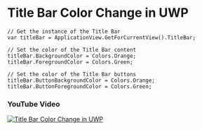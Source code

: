 # Title Bar Color Change in UWP
```
// Get the instance of the Title Bar
var titleBar = ApplicationView.GetForCurrentView().TitleBar;

// Set the color of the Title Bar content
titleBar.BackgroundColor = Colors.Orange;
titleBar.ForegroundColor = Colors.Green;

// Set the color of the Title Bar buttons
titleBar.ButtonBackgroundColor = Colors.Orange;
titleBar.ButtonForegroundColor = Colors.Green;
```
### YouTube Video
[![Title Bar Color Change in UWP](http://img.youtube.com/vi/6qxgqJlkThE/0.jpg)](https://youtu.be/6qxgqJlkThE "Title Bar Color Change in UWP")
